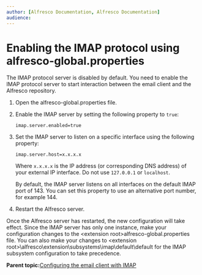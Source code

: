 ```yaml
---
author: [Alfresco Documentation, Alfresco Documentation]
audience: 
---
```


# Enabling the IMAP protocol using alfresco-global.properties

The IMAP protocol server is disabled by default. You need to enable the IMAP protocol server to start interaction between the email client and the Alfresco repository.

1.  Open the alfresco-global.properties file.

2.  Enable the IMAP server by setting the following property to `true`:

    ```
    imap.server.enabled=true
    ```

3.  Set the IMAP server to listen on a specific interface using the following property:

    ```
    imap.server.host=x.x.x.x
    ```

    Where `x.x.x.x` is the IP address \(or corresponding DNS address\) of your external IP interface. Do not use `127.0.0.1` or `localhost`.

    By default, the IMAP server listens on all interfaces on the default IMAP port of 143. You can set this property to use an alternative port number, for example 144.

4.  Restart the Alfresco server.


Once the Alfresco server has restarted, the new configuration will take effect. Since the IMAP server has only one instance, make your configuration changes to the <extension root\>alfresco-global.properties file. You can also make your changes to <extension root\>\\alfresco\\extension\\subsystems\\imap\\default\\default for the IMAP subsystem configuration to take precedence.

**Parent topic:**[Configuring the email client with IMAP](../concepts/imap-intro.md)

